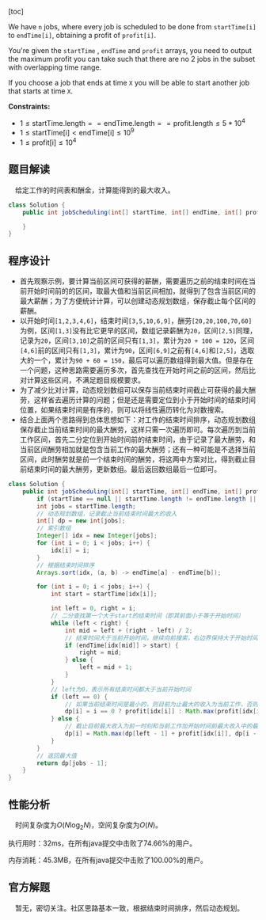 [toc]

We have `n` jobs, where every job is scheduled to be done from `startTime[i]` to `endTime[i]`, obtaining a profit of `profit[i]`.

You're given the `startTime` , `endTime` and `profit` arrays, you need to output the maximum profit you can take such that there are no $2$ jobs in the subset with overlapping time range.

If you choose a job that ends at time `X` you will be able to start another job that starts at time `X`.



**Constraints:**

- $1 \le \text{startTime.length} == \text{endTime.length} == \text{profit.length} \le 5 * 10^4$
- $1 \le \text{startTime[i]} < \text{endTime[i]} \le 10^9$
- $1 \le \text{profit[i]} \le 10^4$



## 题目解读

&emsp;给定工作的时间表和酬金，计算能得到的最大收入。

```java
class Solution {
    public int jobScheduling(int[] startTime, int[] endTime, int[] profit) {

    }
}
```

## 程序设计

* 首先观察示例，要计算当前区间可获得的薪酬，需要遍历之前的结束时间在当前开始时间前的的区间，取最大值和当前区间相加，就得到了包含当前区间的最大薪酬；为了方便统计计算，可以创建动态规划数组，保存截止每个区间的薪酬。
* 以开始时间`[1,2,3,4,6]`，结束时间`[3,5,10,6,9]`，酬劳`[20,20,100,70,60]`为例，区间`[1,3]`没有比它更早的区间，数组记录薪酬为`20`，区间`[2,5]`同理，记录为`20`，区间`[3,10]`之前的区间只有`[1,3]`，累计为`20 + 100 = 120`，区间`[4,6]`前的区间只有`[1,3]`，累计为`90`，区间`[6,9]`之前有`[4,6]`和`[2,5]`，选取大的一个，累计为`90 + 60 = 150`，最后可以遍历数组得到最大值。但是存在一个问题，这种思路需要遍历多次，首先查找在开始时间之前的区间，然后比对计算这些区间，不满足题目规模要求。
* 为了减少比对计算，动态规划数组可以保存当前结束时间截止可获得的最大酬劳，这样省去遍历计算的问题；但是还是需要定位到小于开始时间的结束时间位置，如果结束时间是有序的，则可以将线性遍历转化为对数搜索。
* 结合上面两个思路得到总体思想如下：对工作的结束时间排序，动态规划数组保存截止当前结束时间的最大酬劳，这样只需一次遍历即可。每次遍历到当前工作区间，首先二分定位到开始时间前的结束时间，由于记录了最大酬劳，和当前区间酬劳相加就是包含当前工作的最大酬劳；还有一种可能是不选择当前区间，此时酬劳就是前一个结束时间的酬劳，将这两中方案对比，得到截止目前结束时间的最大酬劳，更新数组。最后返回数组最后一位即可。

```java
class Solution {
    public int jobScheduling(int[] startTime, int[] endTime, int[] profit) {
        if (startTime == null || startTime.length != endTime.length || startTime.length != profit.length) throw new IllegalArgumentException("invalid param");
        int jobs = startTime.length;
        // 动态规划数组，记录截止当前结束时间最大的收入
        int[] dp = new int[jobs];
        // 索引数组
        Integer[] idx = new Integer[jobs];
        for (int i = 0; i < jobs; i++) {
            idx[i] = i;
        }
        // 根据结束时间排序
        Arrays.sort(idx, (a, b) -> endTime[a] - endTime[b]);

        for (int i = 0; i < jobs; i++) {
            int start = startTime[idx[i]];

            int left = 0, right = i;
            // 二分查找第一个大于start的结束时间（即其前面小于等于开始时间）
            while (left < right) {
                int mid = left + (right - left) / 2;
                // 结束时间大于当前开始时间，继续向前搜索，右边界保持大于开始时间的第一个结束时间
                if (endTime[idx[mid]] > start) {
                    right = mid;
                } else {
                    left = mid + 1;
                }
            }
            // left为0，表示所有结束时间都大于当前开始时间
            if (left == 0) {
                // 如果当前结束时间是最小的，则目前为止最大的收入为当前工作，否则为当前工作和之前结束时间收入的最大值
                dp[i] = i == 0 ? profit[idx[i]] : Math.max(profit[idx[i]], dp[i - 1]);
            } else {
                // 截止目前最大收入为前一时刻和当前工作加开始时间前最大收入中的最大值
                dp[i] = Math.max(dp[left - 1] + profit[idx[i]], dp[i - 1]);
            }
        }
        // 返回最大值
        return dp[jobs - 1];
    }
}
```

## 性能分析

&emsp;时间复杂度为$O(N\log_2N)$，空间复杂度为$O(N)$。

执行用时：32ms，在所有java提交中击败了74.66%的用户。

内存消耗：45.3MB，在所有java提交中击败了100.00%的用户。

## 官方解题

&emsp;暂无，密切关注。社区思路基本一致，根据结束时间排序，然后动态规划。